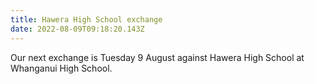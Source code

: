 ```yaml
---
title: Hawera High School exchange
date: 2022-08-09T09:18:20.143Z
---
```

Our next exchange is Tuesday 9 August against Hawera High School at Whanganui High School.